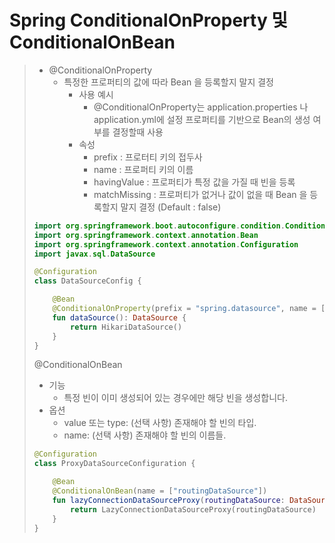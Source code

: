 # Spring ConditionalOnProperty 및 ConditionalOnBean
> * @ConditionalOnProperty 
>   * 특정한 프로퍼티의 값에 따라 Bean 을 등록할지 말지 결정
>     * 사용 예시 
>       * @ConditionalOnProperty는 application.properties 나 application.yml에 설정 프로퍼티를 기반으로 Bean의 생성 여부를 결정할때 사용
>     * 속성
>       * prefix : 프로터티 키의 접두사
>       * name : 프로퍼티 키의 이름
>       * havingValue : 프로퍼티가 특정 값을 가질 때 빈을 등록
>       * matchMissing : 프로퍼티가 없거나 값이 없을 때 Bean 을 등록할지 말지 결정 (Default : false)
> ```kotlin
> import org.springframework.boot.autoconfigure.condition.ConditionalOnProperty
> import org.springframework.context.annotation.Bean
> import org.springframework.context.annotation.Configuration
> import javax.sql.DataSource
> 
> @Configuration
> class DataSourceConfig {
> 
>     @Bean
>     @ConditionalOnProperty(prefix = "spring.datasource", name = ["enabled"], havingValue = "true", matchIfMissing = false)
>     fun dataSource(): DataSource {
>         return HikariDataSource()
>     }
> }
> ```
> @ConditionalOnBean 
> - 기능 
>   - 특정 빈이 이미 생성되어 있는 경우에만 해당 빈을 생성합니다. 
> - 옵션
>   - value 또는 type: (선택 사항) 존재해야 할 빈의 타입. 
>   - name: (선택 사항) 존재해야 할 빈의 이름들.
> ```kotlin
> @Configuration
> class ProxyDataSourceConfiguration {
> 
>     @Bean
>     @ConditionalOnBean(name = ["routingDataSource"])
>     fun lazyConnectionDataSourceProxy(routingDataSource: DataSource): LazyConnectionDataSourceProxy {
>         return LazyConnectionDataSourceProxy(routingDataSource)
>     }
> }
> ```
